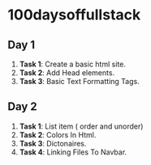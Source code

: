 # 100daysoffullstack


## Day 1

1. **Task 1**: Create a basic html site.
2. **Task 2**: Add Head elements.
3. **Task 3**: Basic Text Formatting Tags.

## Day 2

1. **Task 1**: List item ( order and unorder)
2. **Task 2**: Colors In Html.
3. **Task 3**: Dictonaires.
4. **Task 4**: Linking Files To Navbar.
